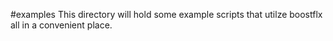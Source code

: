 #examples
This directory will hold some example scripts that utilze boostflx all in a convenient place.